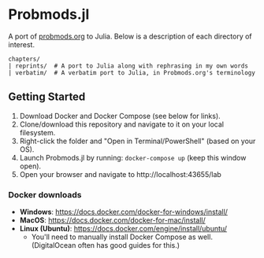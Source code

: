 # Probmods.jl

A port of [probmods.org](http://probmods.org) to Julia. Below is a description
of each directory of interest.

```
chapters/
| reprints/  # A port to Julia along with rephrasing in my own words
| verbatim/  # A verbatim port to Julia, in Probmods.org's terminology
```

## Getting Started

1. Download Docker and Docker Compose (see below for links).
1. Clone/download this repository and navigate to it on your local filesystem.
1. Right-click the folder and "Open in Terminal/PowerShell" (based on your OS).
1. Launch Probmods.jl by running: `docker-compose up` (keep this window open).
1. Open your browser and navigate to http://localhost:43655/lab

### Docker downloads

- **Windows**: https://docs.docker.com/docker-for-windows/install/
- **MacOS**: https://docs.docker.com/docker-for-mac/install/
- **Linux (Ubuntu)**: https://docs.docker.com/engine/install/ubuntu/
  - You'll need to manually install Docker Compose as well. (DigitalOcean
    often has good guides for this.)
